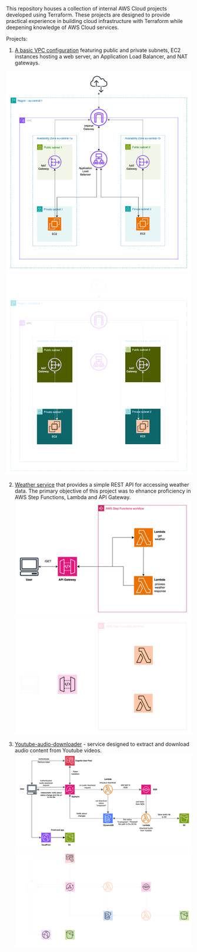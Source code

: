 This repository houses a collection of internal AWS Cloud projects developed using Terraform. These projects are designed to provide practical experience in building cloud infrastructure with Terraform while deepening knowledge of AWS Cloud services.

Projects:
1. [A basic VPC configuration](https://github.com/mocarz/aws-practice/tree/main/simple-ALB-EC2) featuring public and private subnets, EC2 instances hosting a web server, an Application Load Balancer, and NAT gateways.

![Architecture diagram](simple-ALB-EC2/doc/diagram-light.svg#gh-light-mode-only)
![Architecture diagram](simple-ALB-EC2/doc/diagram-dark.svg#gh-dark-mode-only)

2. [Weather service](https://github.com/mocarz/aws-practice/tree/main/weather-step-fn) that provides a simple REST API for accessing weather data. The primary objective of this project was to ehnance proficiency in AWS Step Functions, Lambda and API Gateway.
![Architecture diagram](weather-step-fn/doc/diagram-light.svg#gh-light-mode-only)
![Architecture diagram](weather-step-fn/doc/diagram-dark.svg#gh-dark-mode-only)

3. [Youtube-audio-downloader](https://github.com/mocarz/aws-practice/tree/main/youtube-audio-downloader) - service designed to extract and download audio content from Youtube videos.
![Architecture diagram](youtube-audio-downloader/doc/diagram-light.svg#gh-light-mode-only)
![Architecture diagram](youtube-audio-downloader/doc/diagram-dark.svg#gh-dark-mode-only)
